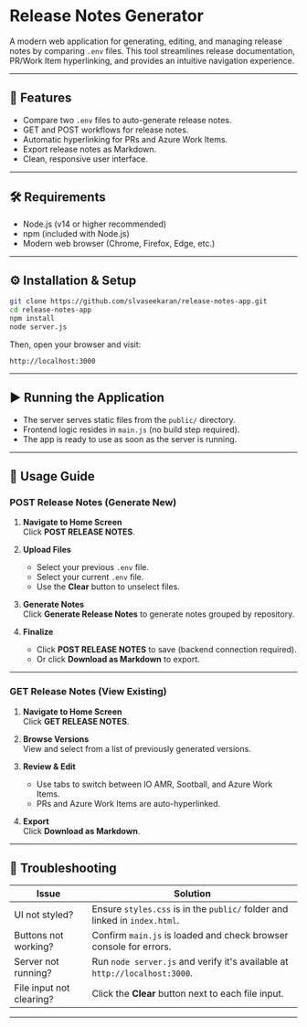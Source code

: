 # Release Notes Generator

A modern web application for generating, editing, and managing release notes by comparing `.env` files. This tool streamlines release documentation, PR/Work Item hyperlinking, and provides an intuitive navigation experience.

---

## 🚀 Features

- Compare two `.env` files to auto-generate release notes.
- GET and POST workflows for release notes.
- Automatic hyperlinking for PRs and Azure Work Items.
- Export release notes as Markdown.
- Clean, responsive user interface.

---

## 🛠 Requirements

- Node.js (v14 or higher recommended)
- npm (included with Node.js)
- Modern web browser (Chrome, Firefox, Edge, etc.)

---

## ⚙️ Installation & Setup

```bash
git clone https://github.com/slvaseekaran/release-notes-app.git
cd release-notes-app
npm install
node server.js
```

Then, open your browser and visit:

```
http://localhost:3000
```

---

## ▶️ Running the Application

- The server serves static files from the `public/` directory.
- Frontend logic resides in `main.js` (no build step required).
- The app is ready to use as soon as the server is running.

---

## 📘 Usage Guide

### POST Release Notes (Generate New)

1. **Navigate to Home Screen**  
   Click **POST RELEASE NOTES**.

2. **Upload Files**  
   - Select your previous `.env` file.  
   - Select your current `.env` file.  
   - Use the **Clear** button to unselect files.

3. **Generate Notes**  
   Click **Generate Release Notes** to generate notes grouped by repository.

4. **Finalize**  
   - Click **POST RELEASE NOTES** to save (backend connection required).  
   - Or click **Download as Markdown** to export.

---

### GET Release Notes (View Existing)

1. **Navigate to Home Screen**  
   Click **GET RELEASE NOTES**.

2. **Browse Versions**  
   View and select from a list of previously generated versions.

3. **Review & Edit**  
   - Use tabs to switch between IO AMR, Sootball, and Azure Work Items.  
   - PRs and Azure Work Items are auto-hyperlinked.

4. **Export**  
   Click **Download as Markdown**.

---

## 🧰 Troubleshooting

| Issue                     | Solution                                                                 |
|--------------------------|--------------------------------------------------------------------------|
| UI not styled?           | Ensure `styles.css` is in the `public/` folder and linked in `index.html`. |
| Buttons not working?     | Confirm `main.js` is loaded and check browser console for errors.         |
| Server not running?      | Run `node server.js` and verify it's available at `http://localhost:3000`. |
| File input not clearing? | Click the **Clear** button next to each file input.                        |

---
